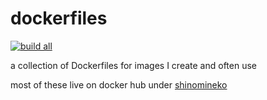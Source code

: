 # dockerfiles

[![build all](https://github.com/shinomineko/dockerfiles/actions/workflows/build-all.yml/badge.svg)](https://github.com/shinomineko/dockerfiles/actions/workflows/build-all.yml)

a collection of Dockerfiles for images I create and often use

most of these live on docker hub under [shinomineko](https://hub.docker.com/u/shinomineko)

